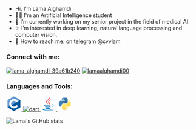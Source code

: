 - Hi, I’m Lama Alghamdi
- 👨‍💻 I'm an Artificial Intelligence student
- 🔭 I’m currently working on my senior project in the field of medical AI.
- ✨ I’m interested in deep learning, natural language processing and computer vision.
- 💬 How to reach me: on telegram @cvvlam

<h3 align="left">Connect with me:</h3>
<p align="left">
<a href="https://linkedin.com/in/lama-alghamdi-39a61b240" target="blank"><img align="center" src="https://raw.githubusercontent.com/rahuldkjain/github-profile-readme-generator/master/src/images/icons/Social/linked-in-alt.svg" alt="lama-alghamdi-39a61b240" height="30" width="40" /></a>
<a href="https://kaggle.com/lamaalghamdi00" target="blank"><img align="center" src="https://raw.githubusercontent.com/rahuldkjain/github-profile-readme-generator/master/src/images/icons/Social/kaggle.svg" alt="lamaalghamdi00" height="30" width="40" /></a>
</p>

<h3 align="left">Languages and Tools:</h3>
<p align="left"> <a href="https://www.cprogramming.com/" target="_blank" rel="noreferrer"> <img src="https://raw.githubusercontent.com/devicons/devicon/master/icons/c/c-original.svg" alt="c" width="40" height="40"/> </a> <a href="https://dart.dev" target="_blank" rel="noreferrer"> <img src="https://www.vectorlogo.zone/logos/dartlang/dartlang-icon.svg" alt="dart" width="40" height="40"/> </a> <a href="https://www.java.com" target="_blank" rel="noreferrer"> <img src="https://raw.githubusercontent.com/devicons/devicon/master/icons/java/java-original.svg" alt="java" width="40" height="40"/> </a> <a href="https://www.python.org" target="_blank" rel="noreferrer"> <img src="https://raw.githubusercontent.com/devicons/devicon/master/icons/python/python-original.svg" alt="python" width="40" height="40"/> </a> </p>

![Lama's GitHub stats](https://github-readme-stats.vercel.app/api?username=lamaalgh00&theme=tokyonight&show_icons=true)
